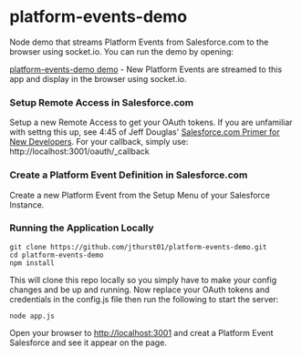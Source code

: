 platform-events-demo
=======================

Node demo that streams Platform Events from Salesforce.com to the browser using socket.io. You can run the demo by opening:

[platform-events-demo demo](http://platformevents.herokuapp.com/) - New Platform Events are streamed to this app and display in the browser using socket.io.

### Setup Remote Access in Salesforce.com

Setup a new Remote Access to get your OAuth tokens. If you are unfamiliar with settng this up, see 4:45 of Jeff Douglas' [Salesforce.com Primer for New Developers](http://www.youtube.com/watch?v=fq2ju2ML9GM). For your callback, simply use: http://localhost:3001/oauth/_callback

### Create a Platform Event Definition in Salesforce.com

Create a new Platform Event from the Setup Menu of your Salesforce Instance. 

### Running the Application Locally

```
git clone https://github.com/jthurst01/platform-events-demo.git
cd platform-events-demo
npm install
```

This will clone this repo locally so you simply have to make your config changes and be up and running. Now replace your OAuth tokens and credentials in the config.js file then run the following to start the server:

```
node app.js
```

Open your browser to  [http://localhost:3001](http://localhost:3001) and creat a Platform Event Salesforce and see it appear on the page.
